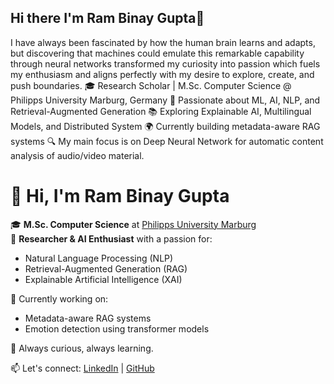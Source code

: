 ## Hi there I'm Ram Binay Gupta👋

 I have always been fascinated by how the human brain learns and adapts, but discovering that machines could emulate this remarkable capability through neural networks transformed my curiosity into passion which fuels my enthusiasm and aligns perfectly with my desire to explore, create, and push boundaries. 
🎓 Research Scholar | M.Sc. Computer Science @ Philipps University Marburg, Germany
🧠 Passionate about ML, AI, NLP, and Retrieval-Augmented Generation
📚 Exploring Explainable AI, Multilingual Models, and Distributed System
🌍 Currently building metadata-aware RAG systems 
🔍 My main focus is on Deep Neural Network for automatic content analysis of audio/video material.

# 👋 Hi, I'm Ram Binay Gupta

🎓 **M.Sc. Computer Science** at [Philipps University Marburg](https://www.uni-marburg.de/)  
🧠 **Researcher & AI Enthusiast** with a passion for:
- Natural Language Processing (NLP)
- Retrieval-Augmented Generation (RAG)
- Explainable Artificial Intelligence (XAI)

📌 Currently working on:
- Metadata-aware RAG systems
- Emotion detection using transformer models

💬 Always curious, always learning.

📫 Let's connect: [LinkedIn](https://www.linkedin.com/in/ram-gupta-49a586b9/) | [GitHub](https://github.com/Guptaram001)


<!--
**Guptaram001/Guptaram001** is a ✨ _special_ ✨ repository because its `README.md` (this file) appears on your GitHub profile.

Here are some ideas to get you started:

- 🔭 I’m currently working on ...
- 🌱 I’m currently learning ...
- 👯 I’m looking to collaborate on ...
- 🤔 I’m looking for help with ...
- 💬 Ask me about ...
- 📫 How to reach me: ...
- 😄 Pronouns: ...
- ⚡ Fun fact: ...
-->

